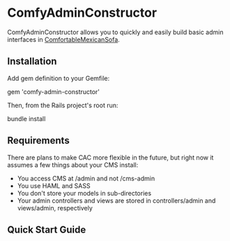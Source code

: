 # ComfyAdminConstructor

ComfyAdminConstructor allows you to quickly and easily build basic admin interfaces in [ComfortableMexicanSofa](https://github.com/comfy/comfortable-mexican-sofa).

Installation
------------

Add gem definition to your Gemfile:

  gem 'comfy-admin-constructor'

Then, from the Rails project's root run:

  bundle install

Requirements
------------

There are plans to make CAC more flexible in the future, but right now it assumes a few things about your CMS install:

* You access CMS at /admin and not /cms-admin
* You use HAML and SASS
* You don't store your models in sub-directories
* Your admin controllers and views are stored in controllers/admin and views/admin, respectively

Quick Start Guide
-----------------

